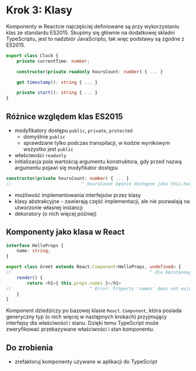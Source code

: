 # Krok 3: Klasy

Komponenty w Reactcie najczęściej definiowane są przy wykorzystaniu klas ze standardu ES2015. Skupimy się głównie na dodatkowej składni TypeScriptu, jest to nadzbiór JavaScriptu, tak więc podstawy są zgodne z ES2015.

```ts
export class Clock {
    private currentTime: number;

    constructor(private readonly hoursCount: number) { ... }

    get timestamp(): string { ... }

    private start(): string { ... }
}
```

## Różnice względem klas ES2015

- modyfikatory dostępu `public`, `private`, `protected`
    - domyślnie `public`
    - sprawdzane tylko podczas transpilacji, w kodzie wynikowym wszystko jest `public`
- właściwości `readonly`
- initializacja pola wartością argumentu konstruktora, gdy przed nazwą argumentu pojawi się modyfikator dostępu
```ts
constructor(private hoursCount: number) { ... }
//                           ^ hoursCount będzie dostępne jako this.hoursCount z odpowiednią wartością przy utworzeniu klasy bez dodatkowego kodu w konstruktorze
```
- możliwość implementowania interfejsów przez klasy
- klasy abstrakcyjne - zawierają część implementacji, ale nie pozwalają na utworzonie własnej instancji
- dekoratory (o nich więcej później)

## Komponenty jako klasa w React
```ts
interface HelloProps {
    name: string;
}

export class Greet extends React.Component<HelloProps, undefined> {
//                                                     ^ dla bezstanowych komponentów interfejs stanu może przyjąć undefined
    render() { 
        return <h1>{ this.props.names }</h1>
//                              ^ Error: Property 'names' does not exist on type... 
    }
}
```

Komponent dziedziczy po bazowej klasie `React.Component`, która posiada generyczny typ (o nich więcej w następnych krokach) przyjmujący interfejsy dla właściwości i stanu. Dzięki temu TypeScript może zweryfikować przekazywane właściwości i stan komponentu.

## Do zrobienia
- zrefaktoruj komponenty używane w aplikacji do TypeScript
